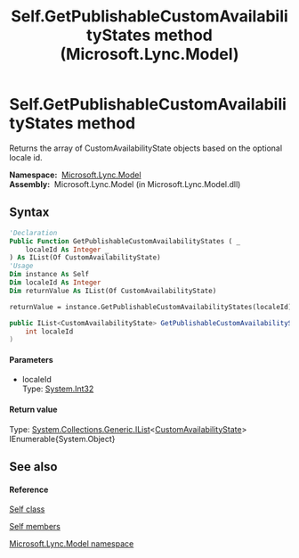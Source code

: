 ﻿---
title: Self.GetPublishableCustomAvailabilityStates method  (Microsoft.Lync.Model)
TOCTitle: 'GetPublishableCustomAvailabilityStates method '
ms:assetid: M:Microsoft.Lync.Model.Self.GetPublishableCustomAvailabilityStates(System.Int32)_DI_3_UC_OCS14MrefLyncWPF
ms:mtpsurl: https://msdn.microsoft.com/en-us/library/microsoft.lync.model.self.getpublishablecustomavailabilitystates(v=office.15)
ms:contentKeyID: 48595826
ms.date: 07/28/2014
mtps_version: v=office.15
f1_keywords:
- Microsoft.Lync.Model.Self.GetPublishableCustomAvailabilityStates
dev_langs:
- CSharp
- JScript
- VB
- other
---

# Self.GetPublishableCustomAvailabilityStates method

Returns the array of CustomAvailabilityState objects based on the optional locale id.

**Namespace:**  [Microsoft.Lync.Model](microsoft-lync-model-namespace_2.md)  
**Assembly:**  Microsoft.Lync.Model (in Microsoft.Lync.Model.dll)

## Syntax

``` vb
'Declaration
Public Function GetPublishableCustomAvailabilityStates ( _
    localeId As Integer _
) As IList(Of CustomAvailabilityState)
'Usage
Dim instance As Self
Dim localeId As Integer
Dim returnValue As IList(Of CustomAvailabilityState)

returnValue = instance.GetPublishableCustomAvailabilityStates(localeId)
```

``` csharp
public IList<CustomAvailabilityState> GetPublishableCustomAvailabilityStates(
    int localeId
)
```

#### Parameters

  - localeId  
    Type: [System.Int32](http://msdn2.microsoft.com/en-us/library/td2s409d)  

#### Return value

Type: [System.Collections.Generic.IList](http://msdn2.microsoft.com/en-us/library/5y536ey6)\<[CustomAvailabilityState](customavailabilitystate-class-microsoft-lync-model_2.md)\>  
IEnumerable{System.Object}  

## See also

#### Reference

[Self class](self-class-microsoft-lync-model_2.md)

[Self members](self-members-microsoft-lync-model_2.md)

[Microsoft.Lync.Model namespace](microsoft-lync-model-namespace_2.md)

